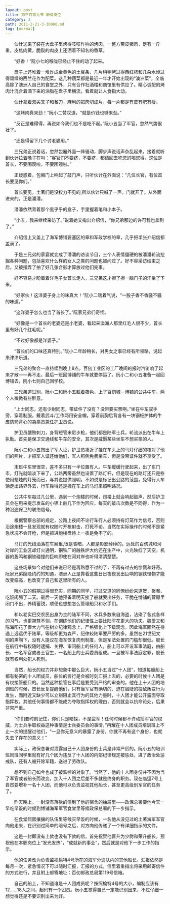 ```yaml
---
layout: post
title: 第三百零九节 新得岗位
category: 3
path: 2011-2-21-3-30900.md
tag: [normal]
---
```


　　伙计送来了装在大盘子里烤得吱吱作响的烤肉，一整方带皮猪肉，足有一斤重，皮焦肉黄，脆裂的肉皮上还洒着不知名的香草。

　　“好香！”阮小七的喉咙已经止不住的动了起来。

　　盘子上还堆着一堆炸成金黄色的土豆条，几片稍稍烤过得西红柿和几朵水焯过得碧绿的西兰花作为配菜。这几种蔬菜都是最近一年才开始出现的“澳洲菜”，全临高除了澳洲人自己的食堂之外，只有合作社酒楼和商馆里有供应了。精心调配的烤肉汁混合着滴下来的油脂在盘子里横流，看着就让人食指大动。

　　伙计拿着双尖叉子和餐刀，麻利的把肉切成片，每一片都是有皮有肥有瘦。

　　“这烤肉真来劲！”阮小二赞叹道，“就是价钱也够来劲。”

　　“反正是难得得，再说如今我们也不是吃不起。”阮小五当了军官，忽然气势很壮了。

　　“还是得留下几个讨老婆用。”

　　三兄弟正说着话，忽然包厢外面一阵骚动，脚步声说话声杂乱起来，接着就听到伙计拉着嗓子在叫：“客官们不要挤，不要挤，都请回去吃您的喝您得，这位是首长，不要围观啦，不要围观啦。”

　　正疑惑着，包厢门上响起了敲门声，只听伙计在外面说：“几位长官，有位首长要见你们。”

　　首长要见，土著们是没权力不见的,所以伙计只喊了一声，门就开了。从外面进来的，正是潘潘。

　　潘潘依然背着那个黑乎乎的盒子，手里握着笔和小本子。

　　“小五，我来继续采访了。”说着她又掏出介绍信，“你兄弟那边的许可我也拿到了。”

　　介绍信上又盖上了海军博铺要塞区的章和军政学校的章，几乎把半张介绍信都盖满了。

　　于是三兄弟的家宴就变成了潘潘的访谈节目，三个人表情僵硬的被潘潘轮流挖掘各种问题，包括喜欢什么样的女人之类的问题也被问过了。好不容采访结束之后，又被摆弄了拍了好几张合影才算放过他们完事。

　　好不容易才盼着着洋毛子女首长走人，三兄弟这才擦了擦一脑门子的汗坐了下来。

　　“好家伙！这洋婆子身上的味真大！”阮小二喘着气说，“一股子香不香骚不骚的味道。”

　　“这洋婆子怎么也当了首长了。”阮家兄弟们奇怪。

　　“好像是一个首长的老婆还是小老婆，看起来澳洲人那里红毛人很不少，首长里有好几个红毛呢。”

　　“不过好像都是洋婆子。”

　　“首长们的口味还真特别。”阮小二年龄稍长，对男女之事已经有所领略，说起来津津乐道。

　　三兄弟的聚会一直持续到晚上8点，百仞工业区的工厂晚间的报时汽笛响了起来才散——再不走，最后一班回博铺的牛车就要停运了。阮小二和小五准备一起回博铺去，阮小七则自己回学校。

　　三兄弟道过别，阮小二和阮小五趁着夜色，上了百仞城－博铺的公共牛车，两个人微微有些醉意。

　　“上士同志，还有少尉同志，带证件了没有？没带要买票啊。”坐在牛车驭手旁，穿着制服，戴着武斗/工作两用安全帽，穿着前胸后背各有一块钢板护体的牛皮防箭背心的卖票员兼任护卫员说。

　　护卫员腰胯刺刀，身背短管米尼步枪，他们都是陆军士兵，轮流派出在牛车上执勤。首先是保卫交通线和牛车的安全，其次是威慑某些坐车不想买票的人。

　　阮小二和小五掏出了军人证，护卫员凑近了挂在车头上的马灯仔细的核对了他们的照片，才把军人证还给他们，军人照例免费坐车，但是没带证件就不享受了。

　　末班牛车里很空，差不多只有一半位置有人。牛车缓缓行驶起来，出了东门市，灯光就暗淡下来了，公路两旁虽然也设置了路灯杆，但是现在的路灯还只是些使用蜡烛的灯笼而已，与其说提供照明，不如说是标记出公路的范围，免得行人车辆走出路界外去，行车靠得还是挂在车上的马灯来照明路况。

　　公共牛车每过几公里，遇到一个炮楼的时候，炮楼上就会响起鼓声，然后护卫员会在用来提示发车的小锣上敲几下作为回应，每天的敲击次数是不同得，作为一种沿途保卫的联络信号。

　　根据警察总部的规定，公路上夜间不论行车行人必须持有灯笼作为信号，否则沿途炮楼一旦发现就有权随时开枪射击，打死不论。当然在实际操作的时候不是紧急状况不会开枪，但是抓进炮楼盘待上一夜是免不了的。

　　马灯的光线洒落在车厢里,很是昏暗，人都是影影绰绰的。远处的百仞城和河对岸的工业区却灯火通明，钢铁厂的融铁炉大约还在生产中，火光映红了天空，机器的轰鸣和钢铁碰撞的巨响即使在河对岸也听得清清楚楚。

　　这些场景如今对他们来说已经是再熟悉不过的了，不再有过去的惊慌和好奇。阮家兄弟隐隐约约的知道，澳洲人正是靠着这些日日夜夜发出巨响的钢铁怪物才能改变临高，也改变了自己和这里所有的人。

　　阮小五的假期过得很充实，同期的同学，打过交道的同僚纷纷来道贺，聚餐、吃饭闹腾了二天。最后一天他预备着明天接了船就要出任务，干脆在博铺的营房里闭门不出，养精蓄锐，顺便也想想怎么管理船只和水手们。

　　和以老实巴交农民出身为主的陆军不同，水兵多数来自海盗，沾染了各式各样的习气，也更桀骜不驯，在训练他们的纪律性上要比陆军花更大的功夫。魏爱文和陈海阳花了很大力气在树立纪律观念上，严格强化上下级观念，因此海军固然在待遇上远远优于陆军，等级却更为森严，纪律较陆军要严厉的多。虽然在21世纪文明的熏陶下，没有人提议在海军恢复肉刑制度，但是军法处置的门槛却很低。舰长在航行中有权随时逮捕、关押、审问船上的任何人，船上可以开设军事法庭，由船长、一名军官或者士官生，一名船上的士兵委员组成。一旦被军事法庭定罪，舰长就有权判处犯人死刑。

　　当然，船长的权力并非想象中那么巨大，阮小五当过“十人团”，知道每艘船上都有秘密的十人团成员，船长的言行是会被时刻汇报上去的，必要的时候十人团是有权接管船只的。当然这种接管在事后是要受到严格的审查的，他在上十人团的培训班的时候，首长反复提醒他们，只有当军官有确切的、迫在眉睫的投敌叛变行为发生，而附近又缺少可以立刻阻止其行为的其他力量时，十人团才能公开露面夺取指挥权，其他任何事情都不能成为夺取指挥权的理由，否则就会以抗命论处，后果非常严重。

　　“你们要时刻记住，你们只是暗探，不是监军！任何时候都不许动摇军官的权威，为士兵争取权益这种事情是士兵委员会的事情，”冉耀在十人团成员培训班上不止一次的提醒过他们，“一旦你无意义的暴露了身份，你就不再有这个身份，也就失去了存在的意义！”

　　实际上，政保总署对泄露自己十人团身份的士兵是非常严厉的。阮小五的培训班同班同学里就有好几个因为违反了十人团的内部纪律规定被惩处，进了政治处惩戒队，还有人被开除军籍，送进了劳改队。

　　想不到自己如今也成了被监控的对象了。当然了，他的十人团身份并不因为当了军官或者船长而改变，加入十人团之后差不多就是终身的职务。现在临运7号上自然要增补一名十人团，而他可以负责监视其他船长，甚至更高级别军官的任务了。

　　昨天晚上，一封没有落款的信到了他的宿舍的抽屉里——政保总署要他今天一早吃早饭的时候到博铺海军军官食堂里等候政保总署的下一步指示。

　　在食堂熙熙攘攘的队伍里等候买早饭的时候，一名他从没见过的土著海军军官向他走来，在识别过简单的暗号之后，对方向他传递了一个有详细指示的文件。

　　这是一封即没有上款也没有下款的信，首先祝贺他晋升为少尉和荣升船长，预祝他在本职岗位上“发光发热”，“成就新的事业”，然后就是对他下一步工作的指示。

　　他的任务改为负责监视榆特4号所在的海军分遣队内的其他船长。汇报依然是每月一次，紧急情况下可以随时汇报，汇报的方式，信里着重指出将采用邮寄信件的方式进行，并且附上邮寄地址：百仞邮政总局第119号信箱。

　　自己的船上，不知道谁是十人团成员呢？按照榆特4号的大小，编制应该有12……18人之间，起码有一个团员。阮小五觉得自己一定能识别出来，不过仔细一想觉得还是不要识别出来为好。
